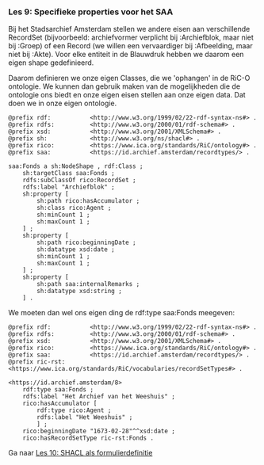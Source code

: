 ### Les 9: Specifieke properties voor het SAA
Bij het Stadsarchief Amsterdam stellen we andere eisen aan verschillende RecordSet (bijvoorbeeld: archiefvormer verplicht bij :Archiefblok, maar niet bij :Groep) of een Record (we willen een vervaardiger bij :Afbeelding, maar niet bij :Akte). Voor elke entiteit in de Blauwdruk hebben we daarom een eigen shape gedefinieerd.

Daarom definieren we onze eigen Classes, die we 'ophangen' in de RiC-O ontologie. We kunnen dan gebruik maken van de mogelijkheden die de ontologie ons biedt en onze eigen eisen stellen aan onze eigen data. Dat doen we in onze eigen ontologie.

```
@prefix rdf:           <http://www.w3.org/1999/02/22-rdf-syntax-ns#> .
@prefix rdfs:          <http://www.w3.org/2000/01/rdf-schema#> .
@prefix xsd:           <http://www.w3.org/2001/XMLSchema#> .
@prefix sh:            <http://www.w3.org/ns/shacl#> .
@prefix rico:          <https://www.ica.org/standards/RiC/ontology#> .
@prefix saa:           <https://id.archief.amsterdam/recordtypes/> .

saa:Fonds a sh:NodeShape , rdf:Class ;
    sh:targetClass saa:Fonds ;
    rdfs:subClassOf rico:RecordSet ;
    rdfs:label "Archiefblok" ;
    sh:property [
        sh:path rico:hasAccumulator ;
        sh:class rico:Agent ;
        sh:minCount 1 ;
        sh:maxCount 1 ;
    ] ;
    sh:property [
        sh:path rico:beginningDate ;
        sh:datatype xsd:date ;
        sh:minCount 1 ;
        sh:maxCount 1 ;
    ] ;
    sh:property [
        sh:path saa:internalRemarks ;
        sh:datatype xsd:string ;
    ] .

```

We moeten dan wel ons eigen ding de rdf:type saa:Fonds meegeven:
```
@prefix rdf:           <http://www.w3.org/1999/02/22-rdf-syntax-ns#> .
@prefix rdfs:          <http://www.w3.org/2000/01/rdf-schema#> .
@prefix xsd:           <http://www.w3.org/2001/XMLSchema#> .
@prefix rico:          <https://www.ica.org/standards/RiC/ontology#> .
@prefix saa:           <https://id.archief.amsterdam/recordtypes/> .
@prefix ric-rst:       <https://www.ica.org/standards/RiC/vocabularies/recordSetTypes#> .

<https://id.archief.amsterdam/8>
    rdf:type saa:Fonds ;
    rdfs:label "Het Archief van het Weeshuis" ;
    rico:hasAccumulator [
        rdf:type rico:Agent ;
        rdfs:label "Het Weeshuis" ;
        ] ;
    rico:beginningDate "1673-02-28"^^xsd:date ;
    rico:hasRecordSetType ric-rst:Fonds .
```

Ga naar [Les 10: SHACL als formulierdefinitie](les10.md)
